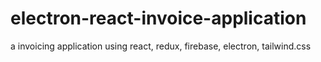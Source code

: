 # electron-react-invoice-application
a invoicing application using react, redux, firebase, electron, tailwind.css
